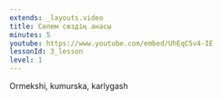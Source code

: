 ```yaml
---
extends: _layouts.video
title: Сәлем сөздің анасы
minutes: 5
youtube: https://www.youtube.com/embed/UhEqC5v4-IE
lessonId: 3_lesson
level: 1
---
```

Ormekshi, kumurska, karlygash
